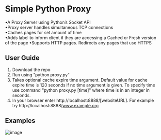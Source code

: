 # Simple Python Proxy
•A Proxy Server using Python’s Socket API  
•Proxy server handles simultaneous TCP connections  
•Caches pages for set amount of time  
•Adds label to inform client if they are accessing a Cached or Fresh version of the page
•Supports HTTP pages. Redirects any pages that use HTTPS

## User Guide
1. Download the repo
2. Run using "python proxy.py"
4. Takes optional cache expire time argument. Default value for cache expire time is 120 seconds if no time argument is given. To specify time use command "python proxy.py [time]" where time is in an integer in seconds.
5. In your browser enter http://localhost:8888/[websiteURL]. For example try http://localhost:8888/www.example.org

## Examples
![image](https://user-images.githubusercontent.com/66569506/116007738-3a56f700-a5df-11eb-92df-c4380b81adf1.png)

